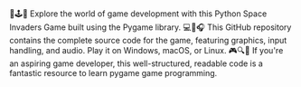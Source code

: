 🚀🕹️🐍 Explore the world of game development with this Python Space Invaders Game built using the Pygame library. 
💻🎨🎧 This GitHub repository contains the complete source code for the game, featuring graphics, input handling, and audio. Play it on Windows, macOS, or Linux. 
🎮🔍📖 If you're an aspiring game developer, this well-structured, readable code is a fantastic resource to learn pygame game programming.
